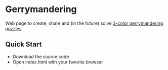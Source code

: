 # Gerrymandering
Web page to create, share and (in the future) solve [3-color gerrymandering puzzles](https://www.youtube.com/watch?v=SvdJWcijn4M)

## Quick Start
- Download the source code
- Open index.html with your favorite browser

